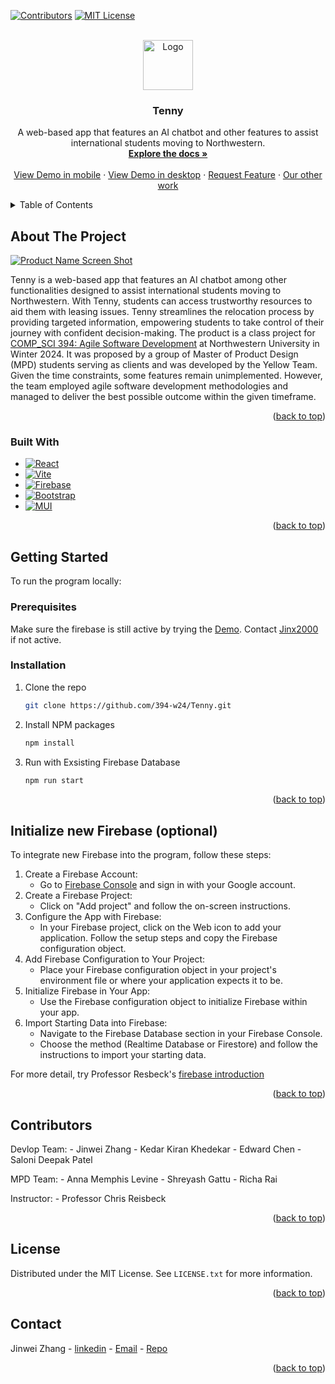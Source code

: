 <!-- Improved compatibility of back to top link: See: https://github.com/othneildrew/Best-README-Template/pull/73 -->
<a name="readme-top"></a>
<!--
*** Thanks for checking out the Best-README-Template. If you have a suggestion
*** that would make this better, please fork the repo and create a pull request
*** or simply open an issue with the tag "enhancement".
*** Don't forget to give the project a star!
*** Thanks again! Now go create something AMAZING! :D
-->



<!-- PROJECT SHIELDS -->
<!--
*** I'm using markdown "reference style" links for readability.
*** Reference links are enclosed in brackets [ ] instead of parentheses ( ).
*** See the bottom of this document for the declaration of the reference variables
*** for contributors-url, forks-url, etc. This is an optional, concise syntax you may use.
*** https://www.markdownguide.org/basic-syntax/#reference-style-links
-->
[![Contributors][contributors-shield]](https://github.com/Jinx2000)
[![MIT License][license-shield]](https://github.com/394-w24/Tenny/edit/main/LICENSE)



<!-- PROJECT LOGO -->
<br />
<div align="center">
  <a href="https://github.com/github_username/repo_name">
    <img src="https://firebasestorage.googleapis.com/v0/b/ezapartments-a35e6.appspot.com/o/Tenny.png?alt=media&token=6fb4668f-d562-498b-a6f0-61069c3acb34" alt="Logo" width="80" height="80">
  </a>

<h3 align="center">Tenny</h3>

  <p align="center">
    A web-based app that features an AI chatbot and other features to assist international students moving to Northwestern.
    <br />
    <a href="https://github.com/394-w24/Tenny/edit/main/README.md"><strong>Explore the docs »</strong></a>
    <br />
    <br />
    <a href="http://www.responsinator.com/?url=tenny-app.web.app">View Demo in mobile</a>
    ·
    <a href="tenny-app.web.app">View Demo in desktop</a>
    ·
    <a href="https://github.com/394-w24/Tenny/issues">Request Feature</a>
    ·
    <a href="https://github.com/394-w24/MemoryTrails">Our other work</a>

  </p>
</div>



<!-- TABLE OF CONTENTS -->
<details>
  <summary>Table of Contents</summary>
  <ol>
    <li>
      <a href="#about-the-project">About The Project</a>
      <ul>
        <li><a href="#built-with">Built With</a></li>
      </ul>
    </li>
    <li>
      <a href="#getting-started">Getting Started</a>
      <ul>
        <li><a href="#prerequisites">Prerequisites</a></li>
        <li><a href="#installation">Installation</a></li>
      </ul>
    </li>
    <li><a href="#usage">Usage</a></li>
    <li><a href="#roadmap">Roadmap</a></li>
    <li><a href="#contributing">Contributing</a></li>
    <li><a href="#license">License</a></li>
    <li><a href="#contact">Contact</a></li>
    <li><a href="#acknowledgments">Acknowledgments</a></li>
  </ol>
</details>



<!-- ABOUT THE PROJECT -->
## About The Project

[![Product Name Screen Shot][product-screenshot]](https://example.com)

Tenny is a web-based app that features an AI chatbot among other functionalities designed to assist international students moving to Northwestern. With Tenny, students can access trustworthy resources to aid them with leasing issues. Tenny streamlines the relocation process by providing targeted information, empowering students to take control of their journey with confident decision-making.
The product is a class project for [COMP_SCI 394: Agile Software Development](https://www.mccormick.northwestern.edu/computer-science/academics/courses/descriptions/394.html) at Northwestern University in Winter 2024. It was proposed by a group of Master of Product Design (MPD) students serving as clients and was developed by the Yellow Team. Given the time constraints, some features remain unimplemented. However, the team employed agile software development methodologies and managed to deliver the best possible outcome within the given timeframe.

<p align="right">(<a href="#readme-top">back to top</a>)</p>



### Built With

* [![React][React.js]][React-url]
* [![Vite](https://img.shields.io/badge/Vite-%23646CFF.svg?style=flat-square&logo=vite&logoColor=white)](https://vitejs.dev/)
* [![Firebase](https://img.shields.io/badge/Firebase-%23039BE5.svg?style=flat-square&logo=firebase)](https://firebase.google.com/docs/firestore)
* [![Bootstrap][Bootstrap.com]][Bootstrap-url]
* [![MUI](https://img.shields.io/badge/MUI-%230081CB.svg?style=flat-square&logo=mui&logoColor=white)](https://mui.com/)

<p align="right">(<a href="#readme-top">back to top</a>)</p>



<!-- GETTING STARTED -->
## Getting Started

To run the program locally:

### Prerequisites

Make sure the firebase is still active by trying the [Demo](https://tenny-app.web.app/). Contact [Jinx2000](jinwei.okay@gmail.com) if not active.

### Installation

1. Clone the repo
   ```sh
   git clone https://github.com/394-w24/Tenny.git
   ```
2. Install NPM packages
   ```sh
   npm install
   ```
3. Run with Exsisting Firebase Database
   ```sh
   npm run start
   ```

<p align="right">(<a href="#readme-top">back to top</a>)</p>



<!-- USAGE EXAMPLES -->
## Initialize new Firebase (optional)

To integrate new Firebase into the program, follow these steps:

1. Create a Firebase Account:
   - Go to [Firebase Console](https://console.firebase.google.com) and sign in with your Google account.
2. Create a Firebase Project:
   - Click on "Add project" and follow the on-screen instructions.
3. Configure the App with Firebase:
   - In your Firebase project, click on the Web icon to add your application. Follow the setup steps and copy the Firebase configuration object.
4. Add Firebase Configuration to Your Project:
   - Place your Firebase configuration object in your project's environment file or where your application expects it to be.
5. Initialize Firebase in Your App:
   - Use the Firebase configuration object to initialize Firebase within your app.
6. Import Starting Data into Firebase:
   - Navigate to the Firebase Database section in your Firebase Console.
   - Choose the method (Realtime Database or Firestore) and follow the instructions to import your starting data.

For more detail, try Professor Resbeck's [firebase introduction](https://courses.cs.northwestern.edu/394/guides/firebase-notes.php)

<p align="right">(<a href="#readme-top">back to top</a>)</p>

<!-- CONTRIBUTING -->
## Contributors

Devlop Team:
    - Jinwei Zhang
    - Kedar Kiran Khedekar
    - Edward Chen
    - Saloni Deepak Patel

MPD Team:
    - Anna Memphis Levine
    - Shreyash Gattu
    - Richa Rai

Instructor:
    - Professor Chris Reisbeck

<p align="right">(<a href="#readme-top">back to top</a>)</p>



<!-- LICENSE -->
## License

Distributed under the MIT License. See `LICENSE.txt` for more information.

<p align="right">(<a href="#readme-top">back to top</a>)</p>



<!-- CONTACT -->
## Contact

Jinwei Zhang - [linkedin](https://www.linkedin.com/in/jinwei-zhang-zhan7075/) - [Email](jinweizhang2025@u.northwestern.edu) - [Repo](https://github.com/Jinx2000)

<p align="right">(<a href="#readme-top">back to top</a>)</p>




<!-- MARKDOWN LINKS & IMAGES -->
<!-- https://www.markdownguide.org/basic-syntax/#reference-style-links -->
[contributors-shield]: https://img.shields.io/badge/Contributor-jinx2000-blue
[contributors-url]: https://github.com/github_username/repo_name/graphs/contributors
[forks-shield]: https://img.shields.io/github/forks/github_username/repo_name.svg?style=for-the-badge
[forks-url]: https://github.com/github_username/repo_name/network/members
[stars-shield]: https://img.shields.io/github/stars/github_username/repo_name.svg?style=for-the-badge
[stars-url]: https://github.com/github_username/repo_name/stargazers
[issues-shield]: https://img.shields.io/github/issues/github_username/repo_name.svg?style=for-the-badge
[issues-url]: https://github.com/github_username/repo_name/issues
[license-shield]: https://img.shields.io/badge/License-MIT-blue
[license-url]: https://github.com/github_username/repo_name/blob/master/LICENSE.txt
[linkedin-shield]: https://img.shields.io/badge/-LinkedIn-black.svg?style=for-the-badge&logo=linkedin&colorB=555
[linkedin-url]: https://linkedin.com/in/linkedin_username
[product-screenshot]: images/screenshot.png
[Next.js]: https://img.shields.io/badge/next.js-000000?style=for-the-badge&logo=nextdotjs&logoColor=white
[Next-url]: https://nextjs.org/
[React.js]: https://img.shields.io/badge/React-20232A?style=for-the-badge&logo=react&logoColor=61DAFB
[React-url]: https://reactjs.org/
[Vue.js]: https://img.shields.io/badge/Vue.js-35495E?style=for-the-badge&logo=vuedotjs&logoColor=4FC08D
[Vue-url]: https://vuejs.org/
[Angular.io]: https://img.shields.io/badge/Angular-DD0031?style=for-the-badge&logo=angular&logoColor=white
[Angular-url]: https://angular.io/
[Svelte.dev]: https://img.shields.io/badge/Svelte-4A4A55?style=for-the-badge&logo=svelte&logoColor=FF3E00
[Svelte-url]: https://svelte.dev/
[Laravel.com]: https://img.shields.io/badge/Laravel-FF2D20?style=for-the-badge&logo=laravel&logoColor=white
[Laravel-url]: https://laravel.com
[Bootstrap.com]: https://img.shields.io/badge/Bootstrap-563D7C?style=for-the-badge&logo=bootstrap&logoColor=white
[Bootstrap-url]: https://getbootstrap.com
[JQuery.com]: https://img.shields.io/badge/jQuery-0769AD?style=for-the-badge&logo=jquery&logoColor=white
[JQuery-url]: https://jquery.com 
